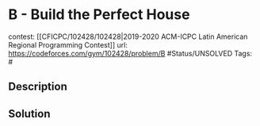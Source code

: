 # B - Build the Perfect House

contest: [[CFICPC/102428/102428|2019-2020 ACM-ICPC Latin American Regional Programming Contest]]
url: https://codeforces.com/gym/102428/problem/B
#Status/UNSOLVED
Tags: #

## Description

## Solution


